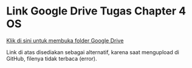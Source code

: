 # Link Google Drive Tugas Chapter 4 OS

[Klik di sini untuk membuka folder Google Drive](https://drive.google.com/drive/folders/1KMPs23VkBnLBxAGKwghrlFsz8SDqANxd?usp=sharing)

Link di atas disediakan sebagai alternatif, karena saat mengupload di GitHub, filenya tidak terbaca (error).
